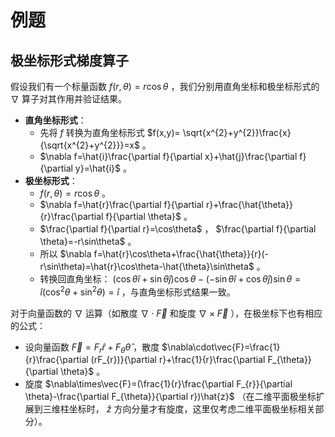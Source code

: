 # 例题

## 极坐标形式梯度算子


假设我们有一个标量函数 $f(r,\theta)=r\cos\theta$ ，我们分别用直角坐标和极坐标形式的 $\nabla$ 算子对其作用并验证结果。

- **直角坐标形式**：
  - 先将 $f$ 转换为直角坐标形式 $f(x,y)= \sqrt{x^{2}+y^{2}}\frac{x}{\sqrt{x^{2}+y^{2}}}=x$ 。
  - $\nabla f=\hat{i}\frac{\partial f}{\partial x}+\hat{j}\frac{\partial f}{\partial y}=\hat{i}$ 。
- **极坐标形式**：
  -  $f(r,\theta)=r\cos\theta$ 。
  -  $\nabla f=\hat{r}\frac{\partial f}{\partial r}+\frac{\hat{\theta}}{r}\frac{\partial f}{\partial \theta}$ 。
  -  $\frac{\partial f}{\partial r}=\cos\theta$ ， $\frac{\partial f}{\partial \theta}=-r\sin\theta$ 。
  -  所以 $\nabla f=\hat{r}\cos\theta+\frac{\hat{\theta}}{r}(-r\sin\theta)=\hat{r}\cos\theta-\hat{\theta}\sin\theta$ 。
  -  转换回直角坐标： $(\cos\theta\hat{i}+\sin\theta\hat{j})\cos\theta-(-\sin\theta\hat{i}+\cos\theta\hat{j})\sin\theta=\hat{i}(\cos^{2}\theta+\sin^{2}\theta)=\hat{i}$ ，与直角坐标形式结果一致。

对于向量函数的 $\nabla$ 运算（如散度 $\nabla\cdot\vec{F}$ 和旋度 $\nabla\times\vec{F}$ ），在极坐标下也有相应的公式：

 - 设向量函数 $\vec{F}=F_{r}\hat{r}+F_{\theta}\hat{\theta}$ ，散度 $\nabla\cdot\vec{F}=\frac{1}{r}\frac{\partial (rF_{r})}{\partial r}+\frac{1}{r}\frac{\partial F_{\theta}}{\partial \theta}$ 。
 - 旋度 $\nabla\times\vec{F}=(\frac{1}{r}\frac{\partial F_{r}}{\partial \theta}-\frac{\partial F_{\theta}}{\partial r})\hat{z}$ （在二维平面极坐标扩展到三维柱坐标时， $\hat{z}$ 方向分量才有旋度，这里仅考虑二维平面极坐标相关部分）。 







